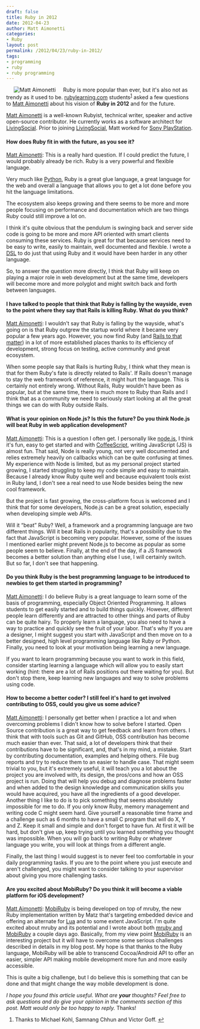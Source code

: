 ```yaml
---
draft: false
title: Ruby in 2012
date: 2012-04-23
author: Matt Aimonetti
categories:
- Ruby
layout: post
permalink: /2012/04/23/ruby-in-2012/
tags:
- programming
- ruby
- ruby programming
---
```


<div>
  <img style="float: left;margin: 0px 20px 0 20px" src="//rubylearning.com/blog/wp-content/uploads/matt_aimonetti.jpg" alt="Matt Aimonetti" /></p> 
  
  <p class="block">
    Ruby is more popular than ever, but it's also not as trendy as it used to be. <a href="http://rubylearning.com/">rubylearning.com</a> students<sup class='footnote'><a href='#fn-6549-1' id='fnref-6549-1'>1</a></sup> asked a few questions to <a href="http://matt.aimonetti.net" rel="author" target="_blank">Matt Aimonetti</a> about his vision of <strong>Ruby in 2012</strong> and for the future.
  </p>
  
  <p>
    <a href="http://matt.aimonetti.net/matt-aimonetti" rel="author" target="_blank">Matt Aimonetti</a> is a well-known Rubyist, technical writer, speaker and active open-source contributor. He currently works as a software architect for <a href="http://corporate.livingsocial.com/home">LivingSocial</a>. Prior to joining <a href="http://corporate.livingsocial.com/home">LivingSocial</a>, Matt worked for <a href="http://www.worldwidestudios.net/sandiego">Sony PlayStation</a>.
  </p>
</div>

<div>
  <h4>
    How does Ruby fit in with the future, as you see it?
  </h4>
  
  <p>
    <a href="https://plus.google.com/101114877505962271216?rel=author" rel="author" target="_blank">Matt Aimonetti</a>: This is a really hard question. If I could predict the future, I would probably already be rich. Ruby is a very powerful and flexible language.
  </p>
  
  <p>
    Very much like <a href="http://www.python.org/">Python</a>, Ruby is a great glue language, a great language for the web and overall a language that allows you to get a lot done before you hit the language limitations.
  </p>
  
  <p>
    The ecosystem also keeps growing and there seems to be more and more people focusing on performance and documentation which are two things Ruby could still improve a lot on.
  </p>
  
  <p>
    I think it's quite obvious that the pendulum is swinging back and server side code is going to be more and more API oriented with smart clients consuming these services. Ruby is great for that because services need to be easy to write, easily to maintain, well documented and flexible. I wrote a <a href="https://github.com/mattetti/Weasel-Diesel">DSL</a> to do just that using Ruby and it would have been harder in any other language.
  </p>
  
  <p>
    So, to answer the question more directly, I think that Ruby will keep on playing a major role in web development but at the same time, developers will become more and more polyglot and might switch back and forth between languages.
  </p>
  
  <h4>
    I have talked to people that think that Ruby is falling by the wayside, even to the point where they say that Rails is killing Ruby. What do you think?
  </h4>
  
  <p>
    <a href="http://matt.aimonetti.net" target="_blank">Matt Aimonetti</a>: I wouldn't say that Ruby is falling by the wayside, what's going on is that Ruby outgrew the startup world where it became very popular a few years ago. However, you now find Ruby (and <a href="http://weblog.rubyonrails.org/2010/3/24/rails-and-the-enterprise/">Rails to that matter</a>) in a lot of more established places thanks to its efficiency of development, strong focus on testing, active community and great ecosystem.
  </p>
  
  <p>
    When some people say that Rails is hurting Ruby, I think what they mean is that for them Ruby's fate is directly related to Rails'. If Rails doesn't manage to stay the web framework of reference, it might hurt the language. This is certainly not entirely wrong. Without Rails, Ruby wouldn't have been as popular, but at the same time, there is much more to Ruby than Rails and I think that as a community we need to seriously start looking at all the great things we can do with Ruby outside Rails.
  </p>
  
  <h4>
    What is your opinion on Node.js? Is this the future? Do you think Node.js will beat Ruby in web application development?
  </h4>
  
  <p>
    <a href="https://plus.google.com/101114877505962271216" rel="author" target="_blank">Matt Aimonetti</a>: This is a question I often get. I personally like <a href="http://nodejs.org/">node.js</a>, I think it's fun, easy to get started and with <a href="http://coffeescript.org/">CoffeeScript</a>, writing JavaScript (JS) is almost fun. That said, Node is really young, not very well documented and relies extremely heavily on callbacks which can be quite confusing at times. My experience with Node is limited, but as my personal project started growing, I started struggling to keep my code simple and easy to maintain. Because I already know Ruby quite well and because equivalent tools exist in Ruby land, I don't see a real need to use Node besides being the new cool framework.
  </p>
  
  <p>
    But the project is fast growing, the cross-platform focus is welcomed and I think that for some developers, Node.js can be a great solution, especially when developing simple web APIs.
  </p>
  
  <p>
    Will it &#8220;beat&#8221; Ruby? Well, a framework and a programming language are two different things. Will it beat Rails in popularity, that's a possibility due to the fact that JavaScript is becoming very popular. However, some of the issues I mentioned earlier might prevent Node.js to become as popular as some people seem to believe. Finally, at the end of the day, if a JS framework becomes a better solution than anything else I use, I will certainly switch. But so far, I don't see that happening.
  </p>
  
  <h4>
    Do you think Ruby is the best programming language to be introduced to newbies to get them started in programming?
  </h4>
  
  <p>
    <a href="http://matt.aimonetti.net" target="_blank">Matt Aimonetti</a>: I do believe Ruby is a great language to learn some of the basis of programming, especially Object Oriented Programming. It allows students to get easily started and to build things quickly. However, different people learn differently and are attracted to other things and parts of Ruby can be quite hairy. To properly learn a language, you also need to have a way to practice and quickly see the fruit of your labor. That's why If you are a designer, I might suggest you start with JavaScript and then move on to a better designed, high level programming language like Ruby or Python. Finally, you need to look at your motivation being learning a new language.
  </p>
  
  <p>
    If you want to learn programming because you want to work in this field, consider starting learning a language which will allow you to easily start working (hint: there are a lot of Rails positions out there waiting for you). But don't stop there, keep learning new languages and way to solve problems using code.
  </p>
  
  <h4>
    How to become a better coder? I still feel it's hard to get involved contributing to OSS, could you give us some advice?
  </h4>
  
  <p>
    <a href="http://matt.aimonetti.net" target="_blank">Matt Aimonetti</a>: I personally get better when I practice a lot and when overcoming problems I didn't know how to solve before I started. Open Source contribution is a great way to get feedback and learn from others. I think that with tools such as Git and GitHub, OSS contribution has become much easier than ever. That said, a lot of developers think that their contributions have to be significant, and, that's in my mind, a mistake. Start by contributing documentation, examples and helping others. File bug reports and try to reduce them to an easier to handle case. That might seem trivial to you, but it's extremely useful, it will teach you a lot about the project you are involved with, its design, the pros/cons and how an OSS project is run. Doing that will help you debug and diagnose problems faster and when added to the design knowledge and communication skills you would have acquired, you have all the ingredients of a good developer. Another thing I like to do is to pick something that seems absolutely impossible for me to do. If you only know Ruby, memory management and writing code C might seem hard. Give yourself a reasonable time frame and a challenge such as 6 months to have a small C program that will do X, Y and Z. Keep it small and simple and don't forget to have fun. At first it will be hard, but don't give up, keep trying until you learned something you thought was impossible. When you will go back to writing Ruby or whatever language you write, you will look at things from a different angle.
  </p>
  
  <p>
    Finally, the last thing I would suggest is to never feel too comfortable in your daily programming tasks. If you are to the point where you just execute and aren't challenged, you might want to consider talking to your supervisor about giving you more challenging tasks.
  </p>
  
  <h4>
    Are you excited about MobiRuby? Do you think it will become a viable platform for iOS development?
  </h4>
  
  <p>
    <a href="http://matt.aimonetti.net" target="_blank">Matt Aimonetti</a>: <a href="http://mobiruby.org/">MobiRuby</a> is being developed on top of mruby, the new Ruby implementation written by Matz that's targeting embedded device and offering an alternate for <a href="http://www.lua.org/">Lua</a> and to some extent JavaScript. I'm quite excited about mruby and its potential and I wrote about both <a href="http://matt.aimonetti.net/posts/2012/04/20/mruby-and-mobiruby/">mruby and MobiRuby</a> a couple days ago. Basically, from my view point <a href="http://mobiruby.org/">MobiRuby</a> is an interesting project but it will have to overcome some serious challenges described in details in my blog post. My hope is that thanks to the Ruby language, MobiRuby will be able to transcend Cocoa/Android API to offer an easier, simpler API making mobile development more fun and more easily accessible.
  </p>
  
  <p>
    This is quite a big challenge, but I do believe this is something that can be done and that might change the way mobile development is done.
  </p>
  
  <p class="update">
    <em>I hope you found this article useful. What are <strong>your</strong> thoughts? Feel free to ask questions and do give your opinion in the comments section of this post. Matt would only be too happy to reply.</em> Thanks!
  </p>
</div>


<div class='footnotes'>
  <div class='footnotedivider'>
  </div>
  
  <ol>
    <li id='fn-6549-1'>
      Thanks to Michael Kohl, Samnang Chhun and Victor Goff. <span class='footnotereverse'><a href='#fnref-6549-1'>&#8617;</a></span>
    </li>
  </ol>
</div>
